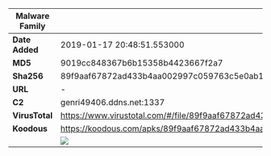 | Malware Family | SandroRat                                                    |
| -------------- | ------------------------------------------------------------ |
| **Date Added** | 2019-01-17 20:48:51.553000                                                   |
| **MD5**        | 9019cc848367b6b15358b4423667f2a7                             |
| **Sha256**     | 89f9aaf67872ad433b4aa002997c059763c5e0ab1555b1a88db9b5cef356bc79 |
| **URL**        | -                                                            |
| **C2**         | genri49406.ddns.net:1337 |
| **VirusTotal** | https://www.virustotal.com/#/file/89f9aaf67872ad433b4aa002997c059763c5e0ab1555b1a88db9b5cef356bc79/detection |
| **Koodous**    | https://koodous.com/apks/89f9aaf67872ad433b4aa002997c059763c5e0ab1555b1a88db9b5cef356bc79 |
|                | ![](../assets/89f9aaf67872ad433b4aa002997c059763c5e0ab1555b1a88db9b5cef356bc79.png) |